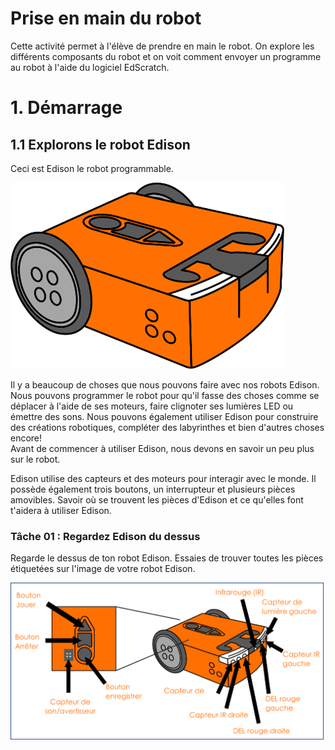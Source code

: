 # Prise en main du robot <!-- omit in toc -->

Cette activité permet à l'élève de prendre en main le robot. On explore les différents composants du robot et on voit comment envoyer un programme au robot à l'aide du logiciel EdScratch.

# 1. Démarrage

## 1.1 Explorons le robot Edison
Ceci est Edison le robot programmable.

![](img/edison.png)

Il y a beaucoup de choses que nous pouvons faire avec nos robots Edison. Nous pouvons programmer le robot pour qu'il fasse des choses comme se déplacer à l'aide de ses moteurs, faire clignoter ses lumières LED ou émettre des sons. Nous pouvons également utiliser Edison pour construire des créations robotiques, compléter des labyrinthes et bien d'autres choses encore!  
Avant de commencer à utiliser Edison, nous devons en savoir un peu plus sur le robot.

Edison utilise des capteurs et des moteurs pour interagir avec le monde. Il possède également trois boutons, un interrupteur et plusieurs pièces amovibles. Savoir où se trouvent les pièces d'Edison et ce qu'elles font t'aidera à utiliser Edison.

### Tâche 01 : Regardez Edison du dessus
Regarde le dessus de ton robot Edison. Essaies de trouver toutes les pièces étiquetées sur l'image de votre robot Edison.

![](img/component_fr.png)

